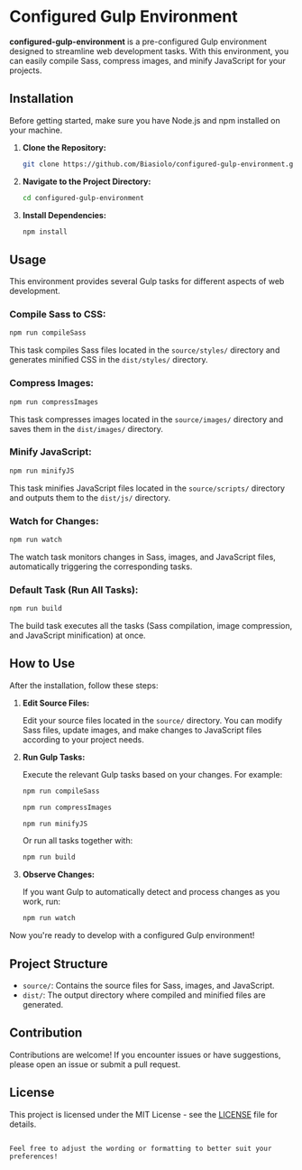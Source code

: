 # Configured Gulp Environment

**configured-gulp-environment** is a pre-configured Gulp environment designed to streamline web development tasks. With this environment, you can easily compile Sass, compress images, and minify JavaScript for your projects.

## Installation

Before getting started, make sure you have Node.js and npm installed on your machine.

1. **Clone the Repository:**

   ```bash
   git clone https://github.com/Biasiolo/configured-gulp-environment.git
   ```

2. **Navigate to the Project Directory:**

   ```bash
   cd configured-gulp-environment
   ```

3. **Install Dependencies:**

   ```bash
   npm install
   ```

## Usage

This environment provides several Gulp tasks for different aspects of web development.

### Compile Sass to CSS:

```bash
npm run compileSass
```

This task compiles Sass files located in the `source/styles/` directory and generates minified CSS in the `dist/styles/` directory.

### Compress Images:

```bash
npm run compressImages
```

This task compresses images located in the `source/images/` directory and saves them in the `dist/images/` directory.

### Minify JavaScript:

```bash
npm run minifyJS
```

This task minifies JavaScript files located in the `source/scripts/` directory and outputs them to the `dist/js/` directory.

### Watch for Changes:

```bash
npm run watch
```

The watch task monitors changes in Sass, images, and JavaScript files, automatically triggering the corresponding tasks.

### Default Task (Run All Tasks):

```bash
npm run build
```

The build task executes all the tasks (Sass compilation, image compression, and JavaScript minification) at once.

## How to Use

After the installation, follow these steps:

1. **Edit Source Files:**

   Edit your source files located in the `source/` directory. You can modify Sass files, update images, and make changes to JavaScript files according to your project needs.

2. **Run Gulp Tasks:**

   Execute the relevant Gulp tasks based on your changes. For example:

   ```bash
   npm run compileSass
   ```

   ```bash
   npm run compressImages
   ```

   ```bash
   npm run minifyJS
   ```

   Or run all tasks together with:

   ```bash
   npm run build
   ```

3. **Observe Changes:**

   If you want Gulp to automatically detect and process changes as you work, run:

   ```bash
   npm run watch
   ```

Now you're ready to develop with a configured Gulp environment!

## Project Structure

- `source/`: Contains the source files for Sass, images, and JavaScript.
- `dist/`: The output directory where compiled and minified files are generated.

## Contribution

Contributions are welcome! If you encounter issues or have suggestions, please open an issue or submit a pull request.

## License

This project is licensed under the MIT License - see the [LICENSE](LICENSE) file for details.
```

Feel free to adjust the wording or formatting to better suit your preferences!